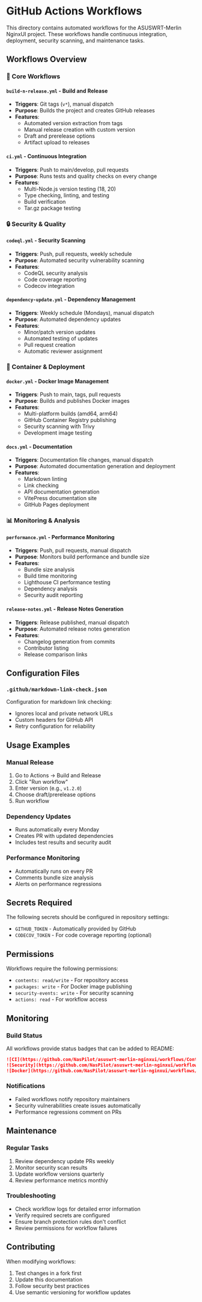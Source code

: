 # GitHub Actions Workflows

This directory contains automated workflows for the ASUSWRT-Merlin NginxUI project. These workflows handle continuous integration, deployment, security scanning, and maintenance tasks.

## Workflows Overview

### 🚀 Core Workflows

#### `build-n-release.yml` - Build and Release
- **Triggers**: Git tags (`v*`), manual dispatch
- **Purpose**: Builds the project and creates GitHub releases
- **Features**:
  - Automated version extraction from tags
  - Manual release creation with custom version
  - Draft and prerelease options
  - Artifact upload to releases

#### `ci.yml` - Continuous Integration
- **Triggers**: Push to main/develop, pull requests
- **Purpose**: Runs tests and quality checks on every change
- **Features**:
  - Multi-Node.js version testing (18, 20)
  - Type checking, linting, and testing
  - Build verification
  - Tar.gz package testing

### 🔒 Security & Quality

#### `codeql.yml` - Security Scanning
- **Triggers**: Push, pull requests, weekly schedule
- **Purpose**: Automated security vulnerability scanning
- **Features**:
  - CodeQL security analysis
  - Code coverage reporting
  - Codecov integration

#### `dependency-update.yml` - Dependency Management
- **Triggers**: Weekly schedule (Mondays), manual dispatch
- **Purpose**: Automated dependency updates
- **Features**:
  - Minor/patch version updates
  - Automated testing of updates
  - Pull request creation
  - Automatic reviewer assignment

### 🐳 Container & Deployment

#### `docker.yml` - Docker Image Management
- **Triggers**: Push to main, tags, pull requests
- **Purpose**: Builds and publishes Docker images
- **Features**:
  - Multi-platform builds (amd64, arm64)
  - GitHub Container Registry publishing
  - Security scanning with Trivy
  - Development image testing

#### `docs.yml` - Documentation
- **Triggers**: Documentation file changes, manual dispatch
- **Purpose**: Automated documentation generation and deployment
- **Features**:
  - Markdown linting
  - Link checking
  - API documentation generation
  - VitePress documentation site
  - GitHub Pages deployment

### 📊 Monitoring & Analysis

#### `performance.yml` - Performance Monitoring
- **Triggers**: Push, pull requests, manual dispatch
- **Purpose**: Monitors build performance and bundle size
- **Features**:
  - Bundle size analysis
  - Build time monitoring
  - Lighthouse CI performance testing
  - Dependency analysis
  - Security audit reporting

#### `release-notes.yml` - Release Notes Generation
- **Triggers**: Release published, manual dispatch
- **Purpose**: Automated release notes generation
- **Features**:
  - Changelog generation from commits
  - Contributor listing
  - Release comparison links

## Configuration Files

### `.github/markdown-link-check.json`
Configuration for markdown link checking:
- Ignores local and private network URLs
- Custom headers for GitHub API
- Retry configuration for reliability

## Usage Examples

### Manual Release
1. Go to Actions → Build and Release
2. Click "Run workflow"
3. Enter version (e.g., `v1.2.0`)
4. Choose draft/prerelease options
5. Run workflow

### Dependency Updates
- Runs automatically every Monday
- Creates PR with updated dependencies
- Includes test results and security audit

### Performance Monitoring
- Automatically runs on every PR
- Comments bundle size analysis
- Alerts on performance regressions

## Secrets Required

The following secrets should be configured in repository settings:

- `GITHUB_TOKEN` - Automatically provided by GitHub
- `CODECOV_TOKEN` - For code coverage reporting (optional)

## Permissions

Workflows require the following permissions:
- `contents: read/write` - For repository access
- `packages: write` - For Docker image publishing
- `security-events: write` - For security scanning
- `actions: read` - For workflow access

## Monitoring

### Build Status
All workflows provide status badges that can be added to README:

```markdown
![CI](https://github.com/NasPilot/asuswrt-merlin-nginxui/workflows/Continuous%20Integration/badge.svg)
![Security](https://github.com/NasPilot/asuswrt-merlin-nginxui/workflows/CodeQL%20Security%20Scan/badge.svg)
![Docker](https://github.com/NasPilot/asuswrt-merlin-nginxui/workflows/Build%20and%20Push%20Docker%20Image/badge.svg)
```

### Notifications
- Failed workflows notify repository maintainers
- Security vulnerabilities create issues automatically
- Performance regressions comment on PRs

## Maintenance

### Regular Tasks
1. Review dependency update PRs weekly
2. Monitor security scan results
3. Update workflow versions quarterly
4. Review performance metrics monthly

### Troubleshooting
- Check workflow logs for detailed error information
- Verify required secrets are configured
- Ensure branch protection rules don't conflict
- Review permissions for workflow failures

## Contributing

When modifying workflows:
1. Test changes in a fork first
2. Update this documentation
3. Follow security best practices
4. Use semantic versioning for workflow updates